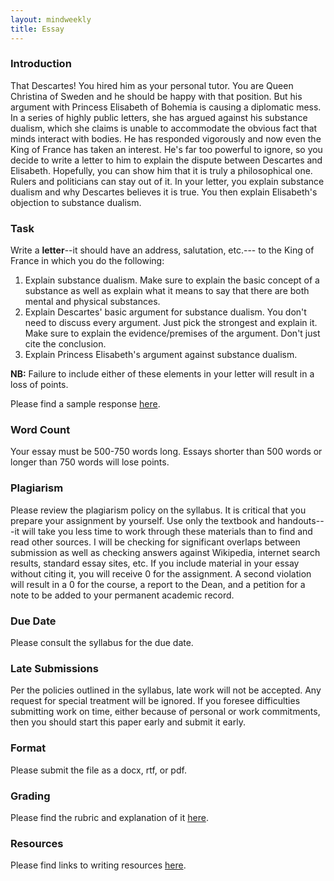 ```yaml
---
layout: mindweekly
title: Essay
---
```

### Introduction

That Descartes! You hired him as your personal tutor. You are Queen Christina of Sweden and he should be happy with that position. But his argument with Princess Elisabeth of Bohemia is causing a diplomatic mess. In a series of highly public letters, she has argued against his substance dualism, which she claims is unable to accommodate the obvious fact that minds interact with bodies. He has responded vigorously and now even the King of France has taken an interest. He's far too powerful to ignore, so you decide to write a letter to him to explain the dispute between Descartes and Elisabeth. Hopefully, you can show him that it is truly a philosophical one. Rulers and politicians can stay out of it. In your letter, you explain substance dualism and why Descartes believes it is true. You then explain Elisabeth's objection to substance dualism.

 
### Task

Write a **letter**--it should have an address, salutation, etc.--- to the King of France in which you do the following: 
1. Explain substance dualism. Make sure to explain the basic concept of a substance as well as explain what it means to say that there are both mental and physical substances. 
2. Explain Descartes' basic argument for substance dualism. You don't need to discuss every argument. Just pick the strongest and explain it. Make sure to explain the evidence/premises of the argument. Don't just cite the conclusion.  
3. Explain Princess Elisabeth's argument against substance dualism.      

**NB:** Failure to include either of these elements in your letter will result in a loss of points. 

Please find a sample response [here](sample.pdf).

### Word Count

Your essay must be 500-750 words long. Essays shorter than 500 words or longer than 750 words will lose points.

### Plagiarism

Please review the plagiarism policy on the syllabus. It is critical that you prepare your assignment by yourself. Use only the textbook and handouts---it will take you less time to work through these materials than to find and read other sources. I will be checking for significant overlaps between submission as well as checking answers against Wikipedia, internet search results, standard essay sites, etc. If you include material in your essay without citing it, you will receive 0 for the assignment. A second violation will result in a 0 for the course, a report to the Dean, and a petition for a note to be added to your permanent academic record. 

### Due Date
Please consult the syllabus for the due date.

### Late Submissions

Per the policies outlined in the syllabus, late work will not be accepted. Any request for special treatment will be ignored. If you foresee difficulties submitting work on time, either because of personal or work commitments, then you should start this paper early and submit it early. 

### Format
Please submit the file as a docx, rtf, or pdf. 

### Grading
Please find the rubric and explanation of it [here](/resources/grading/).

### Resources
Please find links to writing resources [here](/resources/).








